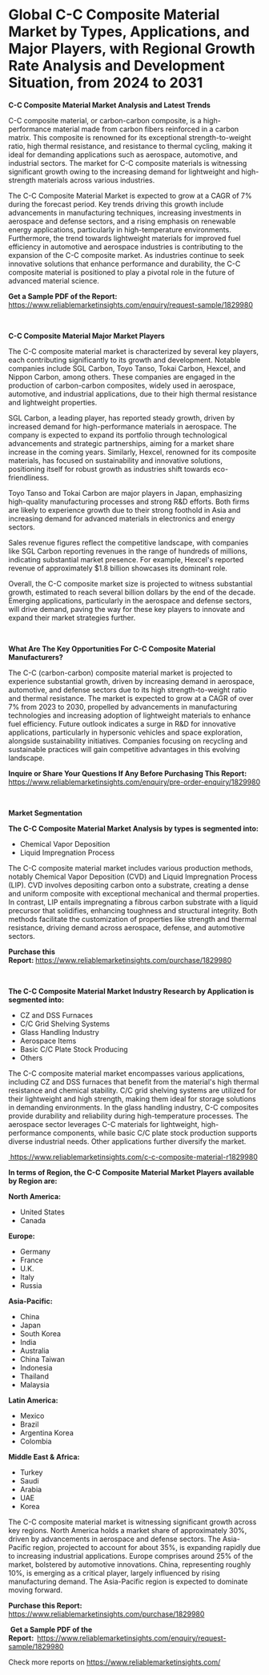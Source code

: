 <p><h1>Global C-C Composite Material Market by Types, Applications, and Major Players, with Regional Growth Rate Analysis and Development Situation, from 2024 to 2031</h1></p><p><strong>C-C Composite Material Market Analysis and Latest Trends</strong></p>
<p><p>C-C composite material, or carbon-carbon composite, is a high-performance material made from carbon fibers reinforced in a carbon matrix. This composite is renowned for its exceptional strength-to-weight ratio, high thermal resistance, and resistance to thermal cycling, making it ideal for demanding applications such as aerospace, automotive, and industrial sectors. The market for C-C composite materials is witnessing significant growth owing to the increasing demand for lightweight and high-strength materials across various industries.</p><p>The C-C Composite Material Market is expected to grow at a CAGR of 7% during the forecast period. Key trends driving this growth include advancements in manufacturing techniques, increasing investments in aerospace and defense sectors, and a rising emphasis on renewable energy applications, particularly in high-temperature environments. Furthermore, the trend towards lightweight materials for improved fuel efficiency in automotive and aerospace industries is contributing to the expansion of the C-C composite market. As industries continue to seek innovative solutions that enhance performance and durability, the C-C composite material is positioned to play a pivotal role in the future of advanced material science.</p></p>
<p><strong>Get a Sample PDF of the Report:&nbsp;</strong> <a href="https://www.reliablemarketinsights.com/enquiry/request-sample/1829980?utm_campaign=2012&utm_medium=2&utm_source=Github&utm_content=ia&utm_term=30122024&utm_id=c-c-composite-material">https://www.reliablemarketinsights.com/enquiry/request-sample/1829980</a></p>
<p>&nbsp;</p>
<p><strong>C-C Composite Material Major Market Players</strong></p>
<p><p>The C-C composite material market is characterized by several key players, each contributing significantly to its growth and development. Notable companies include SGL Carbon, Toyo Tanso, Tokai Carbon, Hexcel, and Nippon Carbon, among others. These companies are engaged in the production of carbon-carbon composites, widely used in aerospace, automotive, and industrial applications, due to their high thermal resistance and lightweight properties.</p><p>SGL Carbon, a leading player, has reported steady growth, driven by increased demand for high-performance materials in aerospace. The company is expected to expand its portfolio through technological advancements and strategic partnerships, aiming for a market share increase in the coming years. Similarly, Hexcel, renowned for its composite materials, has focused on sustainability and innovative solutions, positioning itself for robust growth as industries shift towards eco-friendliness.</p><p>Toyo Tanso and Tokai Carbon are major players in Japan, emphasizing high-quality manufacturing processes and strong R&D efforts. Both firms are likely to experience growth due to their strong foothold in Asia and increasing demand for advanced materials in electronics and energy sectors.</p><p>Sales revenue figures reflect the competitive landscape, with companies like SGL Carbon reporting revenues in the range of hundreds of millions, indicating substantial market presence. For example, Hexcel's reported revenue of approximately $1.8 billion showcases its dominant role.</p><p>Overall, the C-C composite market size is projected to witness substantial growth, estimated to reach several billion dollars by the end of the decade. Emerging applications, particularly in the aerospace and defense sectors, will drive demand, paving the way for these key players to innovate and expand their market strategies further.</p></p>
<p>&nbsp;</p>
<p><strong>What Are The Key Opportunities For C-C Composite Material Manufacturers?</strong></p>
<p><p>The C-C (carbon-carbon) composite material market is projected to experience substantial growth, driven by increasing demand in aerospace, automotive, and defense sectors due to its high strength-to-weight ratio and thermal resistance. The market is expected to grow at a CAGR of over 7% from 2023 to 2030, propelled by advancements in manufacturing technologies and increasing adoption of lightweight materials to enhance fuel efficiency. Future outlook indicates a surge in R&D for innovative applications, particularly in hypersonic vehicles and space exploration, alongside sustainability initiatives. Companies focusing on recycling and sustainable practices will gain competitive advantages in this evolving landscape.</p></p>
<p><strong>Inquire or Share Your Questions If Any Before Purchasing This Report:</strong> <a href="https://www.reliablemarketinsights.com/enquiry/pre-order-enquiry/1829980?utm_campaign=2012&utm_medium=2&utm_source=Github&utm_content=ia&utm_term=30122024&utm_id=c-c-composite-material">https://www.reliablemarketinsights.com/enquiry/pre-order-enquiry/1829980</a></p>
<p>&nbsp;</p>
<p><strong>Market Segmentation</strong></p>
<p><strong>The C-C Composite Material Market Analysis by types is segmented into:</strong></p>
<p><ul><li>Chemical Vapor Deposition</li><li>Liquid Impregnation Process</li></ul></p>
<p><p>The C-C composite material market includes various production methods, notably Chemical Vapor Deposition (CVD) and Liquid Impregnation Process (LIP). CVD involves depositing carbon onto a substrate, creating a dense and uniform composite with exceptional mechanical and thermal properties. In contrast, LIP entails impregnating a fibrous carbon substrate with a liquid precursor that solidifies, enhancing toughness and structural integrity. Both methods facilitate the customization of properties like strength and thermal resistance, driving demand across aerospace, defense, and automotive sectors.</p></p>
<p><strong>Purchase this Report:&nbsp;</strong><a href="https://www.reliablemarketinsights.com/purchase/1829980?utm_campaign=2012&utm_medium=2&utm_source=Github&utm_content=ia&utm_term=30122024&utm_id=c-c-composite-material">https://www.reliablemarketinsights.com/purchase/1829980</a></p>
<p>&nbsp;</p>
<p><strong>The C-C Composite Material Market Industry Research by Application is segmented into:</strong></p>
<p><ul><li>CZ and DSS Furnaces</li><li>C/C Grid Shelving Systems</li><li>Glass Handling Industry</li><li>Aerospace Items</li><li>Basic C/C Plate Stock Producing</li><li>Others</li></ul></p>
<p><p>The C-C composite material market encompasses various applications, including CZ and DSS furnaces that benefit from the material's high thermal resistance and chemical stability. C/C grid shelving systems are utilized for their lightweight and high strength, making them ideal for storage solutions in demanding environments. In the glass handling industry, C-C composites provide durability and reliability during high-temperature processes. The aerospace sector leverages C-C materials for lightweight, high-performance components, while basic C/C plate stock production supports diverse industrial needs. Other applications further diversify the market.</p></p>
<p><a href="https://www.reliablemarketinsights.com/c-c-composite-material-r1829980?utm_campaign=2012&utm_medium=2&utm_source=Github&utm_content=ia&utm_term=30122024&utm_id=c-c-composite-material">&nbsp;https://www.reliablemarketinsights.com/c-c-composite-material-r1829980</a></p>
<p><strong>In terms of Region, the C-C Composite Material Market Players available by Region are:</strong></p>
<p>
    <p> <strong> North America: </strong>
        <ul>
            <li>United States</li>
            <li>Canada</li>
        </ul>
        </p> 
    <p> <strong> Europe: </strong>
        <ul>
            <li>Germany</li>
            <li>France</li>
            <li>U.K.</li>
            <li>Italy</li>
            <li>Russia</li>
        </ul>
        </p> 
    <p> <strong> Asia-Pacific: </strong>
        <ul>
            <li>China</li>
            <li>Japan</li>
            <li>South Korea</li>
            <li>India</li>
            <li>Australia</li>
            <li>China Taiwan</li>
            <li>Indonesia</li>
            <li>Thailand</li>
            <li>Malaysia</li>
        </ul>
        </p> 
    <p> <strong> Latin America: </strong>
        <ul>
            <li>Mexico</li>
            <li>Brazil</li>
            <li>Argentina Korea</li>
            <li>Colombia</li>
        </ul>
        </p> 
    <p> <strong> Middle East & Africa: </strong>
        <ul>
            <li>Turkey</li>
            <li>Saudi</li>
            <li>Arabia</li>
            <li>UAE</li>
            <li>Korea</li>
        </ul>
    </p>
    </p>
<p><p>The C-C composite material market is witnessing significant growth across key regions. North America holds a market share of approximately 30%, driven by advancements in aerospace and defense sectors. The Asia-Pacific region, projected to account for about 35%, is expanding rapidly due to increasing industrial applications. Europe comprises around 25% of the market, bolstered by automotive innovations. China, representing roughly 10%, is emerging as a critical player, largely influenced by rising manufacturing demand. The Asia-Pacific region is expected to dominate moving forward.</p></p>
<p><strong>Purchase this Report: </strong><a href="https://www.reliablemarketinsights.com/purchase/1829980?utm_campaign=2012&utm_medium=2&utm_source=Github&utm_content=ia&utm_term=30122024&utm_id=c-c-composite-material">https://www.reliablemarketinsights.com/purchase/1829980</a></p>
<p>&nbsp;<strong>Get a Sample PDF of the Report:&nbsp;&nbsp;</strong><a href="https://www.reliablemarketinsights.com/enquiry/request-sample/1829980?utm_campaign=2012&utm_medium=2&utm_source=Github&utm_content=ia&utm_term=30122024&utm_id=c-c-composite-material">https://www.reliablemarketinsights.com/enquiry/request-sample/1829980</a></p>
<p><strong></strong></p>
<p>Check more reports on <a href="https://www.reliablemarketinsights.com/?utm_campaign=2012&utm_medium=2&utm_source=Github&utm_content=ia&utm_term=30122024&utm_id=c-c-composite-material">https://www.reliablemarketinsights.com/</a></p>